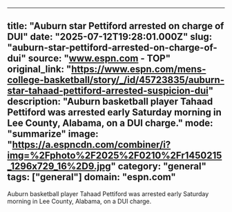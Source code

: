---
   title: "Auburn star Pettiford arrested on charge of DUI"
   date: "2025-07-12T19:28:01.000Z"
   slug: "auburn-star-pettiford-arrested-on-charge-of-dui"
   source: "www.espn.com - TOP"
   original_link: "https://www.espn.com/mens-college-basketball/story/_/id/45723835/auburn-star-tahaad-pettiford-arrested-suspicion-dui"
   description: "Auburn basketball player Tahaad Pettiford was arrested early Saturday morning in Lee County, Alabama, on a DUI charge."
   mode: "summarize"
   image: "https://a.espncdn.com/combiner/i?img=%2Fphoto%2F2025%2F0210%2Fr1450215_1296x729_16%2D9.jpg"
   category: "general"
   tags: ["general"]
   domain: "espn.com"
  ---
  Auburn basketball player Tahaad Pettiford was arrested early Saturday morning in Lee County, Alabama, on a DUI charge.